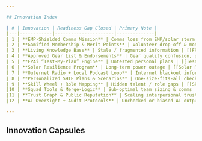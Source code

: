 ```yaml
---

## Innovation Index

| # | Innovation | Readiness Gap Closed | Primary Note |
|---|------------|----------------------|--------------|
| 1 | **EMP-Shielded Comms Mission** | Comms loss from EMP/solar storm | [[EMP-Shielded Comms Mission]] |
| 2 | **Gamified Membership & Merit Points** | Volunteer drop-off & motivation | [[Merit System]] |
| 3 | **Living Knowledge Base** | Stale / fragmented information | [[FPA Dictionary]] ▸ [[SOP Hub]] |
| 4 | **Approved Gear List & Endorsements** | Gear quality confusion, price gouging | [[Approved Gear List]] |
| 5 | **FPAi “Test-My-Plan” Engine** | Untested personal plans | [[Test My Plan]] |
| 6 | **Solar Resilience Program** | Long-term power outage | [[Solar Resilience Program]] |
| 7 | **Outernet Radio + Local Podcast Loop** | Internet blackout information void | [[Outernet Ops Manual]] |
| 8 | **Personalized SHTF Plans & Scenarios** | One-size-fits-all checklists | [[Personalized Planning SOP]] |
| 9 | **Skill Wheel + Role Mapping** | Hidden talent / role gaps | [[Skill Wheel]] |
|10 | **Squad Tools & Merge-Logic** | Sub-optimal team sizing & comms | [[Squad Hub]] |
|11 | **Trust Graph & Public Reputation** | Scaling interpersonal trust | [[Trust Graph]] |
|12 | **AI Oversight + Audit Protocols** | Unchecked or biased AI outputs | [[AI Governance Charter]] |

---
```


## Innovation Capsules